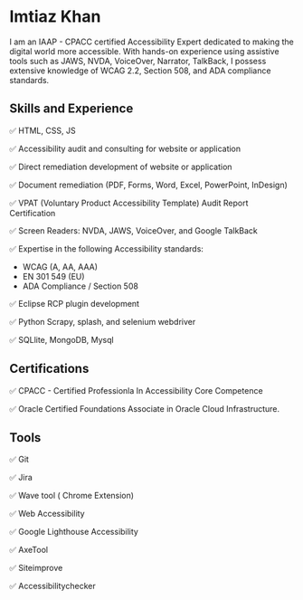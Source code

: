 
# Imtiaz Khan
I am an IAAP - CPACC certified Accessibility Expert dedicated to making the digital world more accessible. With hands-on experience using assistive tools such as JAWS, NVDA, VoiceOver, Narrator, TalkBack, I possess extensive knowledge of WCAG 2.2, Section 508, and ADA compliance standards. 

## Skills and Experience
✅  HTML, CSS, JS

✅  Accessibility audit and consulting for website or application

✅  Direct remediation development of website or application

✅  Document remediation (PDF, Forms, Word, Excel, PowerPoint, InDesign)

✅  VPAT (Voluntary Product Accessibility Template) Audit Report Certification

✅  Screen Readers: NVDA, JAWS, VoiceOver, and Google TalkBack

✅  Expertise in the following Accessibility standards:
  - WCAG (A, AA, AAA)
  - EN 301 549 (EU)
  - ADA Compliance / Section 508
    
✅  Eclipse RCP plugin development

✅  Python Scrapy, splash, and selenium webdriver

✅  SQLlite, MongoDB, Mysql

## Certifications
✅  CPACC - Certified Professionla In Accessibility Core Competence 

✅  Oracle Certified Foundations Associate in Oracle Cloud Infrastructure.

## Tools
✅ Git

✅ Jira

✅ Wave tool ( Chrome Extension)

✅ Web Accessibility

✅ Google Lighthouse Accessibility

✅ AxeTool

✅ Siteimprove

✅ Accessibilitychecker

